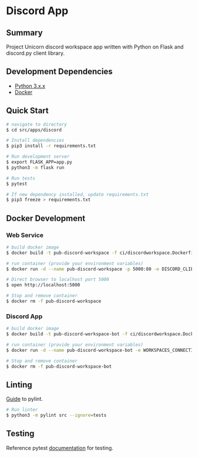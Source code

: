 # Discord App
## Summary 
Project Unicorn discord workspace app written with Python on Flask and discord.py client library.

## Development Dependencies
- [Python 3.x.x](https://www.python.org/downloads/)
- [Docker](https://docs.docker.com/desktop/#download-and-install)

## Quick Start
```bash
# navigate to directory
$ cd src/apps/discord

# Install dependencies
$ pip3 install -r requirements.txt

# Run development server
$ export FLASK_APP=app.py
$ python3 -m flask run

# Run tests
$ pytest

# If new dependency installed, update requirements.txt
$ pip3 freeze > requirements.txt
```

## Docker Development

### Web Service
```bash
# build docker image
$ docker build -t pub-discord-workspace -f ci/discordworkspace.Dockerfile .

# run container (provide your environment variables)
$ docker run -d --name pub-discord-workspace -p 5000:80 -e DISCORD_CLIENT_ID=discordclientid pub-discord-workspace

# Direct browser to localhost port 5000
$ open http://localhost:5000

# Stop and remove container
$ docker rm -f pub-discord-workspace
```

### Discord App
```bash
# build docker image
$ docker build -t pub-discord-workspace-bot -f ci/discordworkspace.Dockerfile .

# run container (provide your environment variables)
$ docker run -d --name pub-discord-workspace-bot -e WORKSPACES_CONNECTION_STRING=localconnectionstring -e DISCORD_BOT_TOKEN=yourlocaldiscordbottoken -e APP_URL=https://projectunicorn.net -e APP_ENV=development pub-discord-workspace-bot

# Stop and remove container
$ docker rm -f pub-discord-workspace-bot
```

## Linting
[Guide](https://docs.pylint.org/en/1.6.0/tutorial.html) to pylint.

```bash
# Run linter
$ python3 -m pylint src --ignore=tests
```

## Testing
Reference pytest [documentation](https://docs.pytest.org/en/5.4.3/index.html) for testing.

